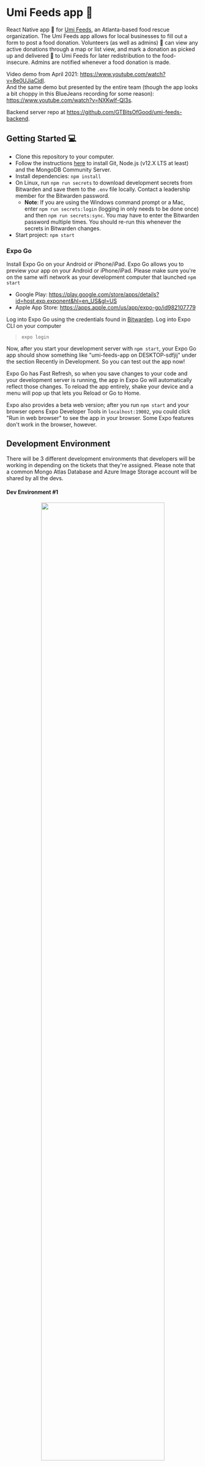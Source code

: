 # Umi Feeds app :stuffed_flatbread:

React Native app :iphone: for [Umi Feeds](https://umifeeds.org/), an Atlanta-based food rescue organization. The Umi Feeds app allows for local businesses to fill out a form to post a food donation. Volunteers (as well as admins) :raising_hand: can view any active donations through a map or list view, and mark a donation as picked up and delivered :red_car: to Umi Feeds for later redistribution to the food-insecure. Admins are notified whenever a food donation is made. 

Video demo from April 2021: https://www.youtube.com/watch?v=8e0UJiaCidI.  
And the same demo but presented by the entire team (though the app looks a bit choppy in this BlueJeans recording for some reason): https://www.youtube.com/watch?v=NXKwIf-QI3s.

Backend server repo at <https://github.com/GTBitsOfGood/umi-feeds-backend>.

## Getting Started 	:computer:

- Clone this repository to your computer.
- Follow the instructions [here](https://www.notion.so/gtbitsofgood/Getting-Started-56106473076a47eaa8c863741becbf34) to install Git, Node.js (v12.X LTS at least) and the MongoDB Community Server.
- Install dependencies: `npm install`
- On Linux, run `npm run secrets` to download development secrets from Bitwarden and save them to the `.env` file locally. Contact a leadership member for the Bitwarden password.
  - **Note**: If you are using the Windows command prompt or a Mac, enter `npm run secrets:login` (logging in only needs to be done once) and then `npm run secrets:sync`. You may have to enter the Bitwarden password multiple times. You should re-run this whenever the secrets in Bitwarden changes.
- Start project: `npm start`

### Expo Go 

Install Expo Go on your Android or iPhone/iPad. Expo Go allows you to preview your app on your Android or iPhone/iPad. Please make sure you're on the same wifi network as your development computer that launched `npm start`
- Google Play: https://play.google.com/store/apps/details?id=host.exp.exponent&hl=en_US&gl=US
- Apple App Store: https://apps.apple.com/us/app/expo-go/id982107779

Log into Expo Go using the credentials found in [Bitwarden](https://bitwarden.com/). Log into Expo CLI on your computer
> `expo login`

Now, after you start your development server with `npm start`, your Expo Go app should show something like "umi-feeds-app on DESKTOP-sdfjij" under the section Recently in Development. So you can test out the app now!

Expo Go has Fast Refresh, so when you save changes to your code and your development server is running, the app in Expo Go will automatically reflect those changes. To reload the app entirely, shake your device and a menu will pop up that lets you Reload or Go to Home.

Expo also provides a beta web version; after you run `npm start` and your browser opens Expo Developer Tools in `localhost:19002`, you could click "Run in web browser" to see the app in your browser. Some Expo features don't work in the browser, however. 

## Development Environment 
There will be 3 different development environments that developers will be working in depending on the tickets that they're assigned. Please note that a common Mongo Atlas Database and Azure Image Storage account will be shared by all the devs. 

#### Dev Environment #1 

<div align="center">
<img src="https://user-images.githubusercontent.com/55326650/131023615-c6c2a59b-2d28-4499-b65d-ce4d0d35dc35.JPG" align="center" width="80% alt="Project icon">
</div>

This is desired environment for developers working on just native app features like styling, forms, screens, etc. The environment is setup so that they just need to run have their react-native app running through expo on their local machines with their phones or any emulator for testing. The most up to date and stable version of the backend server will be deployed at the heroku endpoint so that developers do not need to worry about having a backend instance running on their machines as well.

#### Dev Environment #2 

<div align="center">
<img src="https://user-images.githubusercontent.com/55326650/131024364-573b69a9-fa16-490b-ad57-4093c9eda169.JPG" align="center" width="80% alt="Project icon">
</div>

This is the desired environment for developers working on the backend REST-API server. Therefore the backend server will be running on their local machines. If the developer is working on integration features between the front and backend, they'll likely need to have both instances running at once. 

#### Dev Environment #3 

<div align="center">
<img src="https://user-images.githubusercontent.com/55326650/131024795-a2231f02-c9f0-40b7-9762-12b941aefc6c.JPG" align="center" width="80% alt="Project icon">
</div>

This is the desired environment for developers making any changes to the database schema. They will need to have a local MongoDB instance running on their local machines. 

## Code Structure 
    
* `App.tsx`       The main starting point of the app that renders the navigation component
* `\navigations`  Defines the navigation structure of the app and renders a corresponding screen for each navigation 
* `\screens`      The different screen for the mobile app that render components 
* `\components`   Defines the different React Components that are used on the different screens 
* `\redux`        Defines the redux store, reducers, and thunks used by the components 

Currently components in both the `\screens` and `\components` directory are connected to the redux state. Ideally we would want to start shifting our codebase so that the react components in the `\components` are stateless and all the "smart components" connected to the redux state are the screens in the `\screens`

## Code/PR Workflow :nerd_face:

- Assign an issue to yourself under the projects tab [here](https://github.com/GTBitsOfGood/umi-feeds-app/projects) for the current sprint and move it to the "In Progress" pipeline.
- Create a new branch in the format `[NAME]/[ISSUE-NUMBER]-[SHORT-DESCRIPTION]` (issue number is optional) by running `git checkout -b [BRANCH NAME]`.
  - example branch name: `daniel/48-setup-ci`
- Be sure to lint, format, and type-check your code occasionally to catch errors by running `npm run lint`. eslint can try to automatically fix some of the linting errors with `npm run lint:fix`. Reach out to an EM if you are having problems with the type-checker or are blocked by anything else in general.
  - If you're using Visual Studio Code, install the [ESLint extension](https://marketplace.visualstudio.com/items?itemName=dbaeumer.vscode-eslint) so you can see ESLint errors right in your editor.
  - Before a push can succeed, it must pass linting. (This is because we have a Husky pre-push hook in `package.json` which runs `npm run lint`.)
- Commit changes and then push your branch by running `git push -u origin [BRANCH NAME]`.
- Create a pull request (PR) on GitHub to merge your branch into `develop`.
- In your PR, briefly describe the changes, link the PR to its corresponding issue, and request a Senior Developer or EM as a reviewer.

## TypeScript

The codebase has been primarily written in TypeScript, which is a superset of JavaScript that adds static typing to the language. This means that if you already know how to write JavaScript, you already know how to write TypeScript! Simply rename your `.js` and `.jsx` files to `.ts` and `.tsx`, respectively.

TypeScript will help you catch bugs early at compile-time and save you significant time from manually debugging your code. If your code compiles, you can be very certain that it will work as expected.

To fully utilize the power of TypeScript, you will have to [learn its type system](https://learnxinyminutes.com/docs/typescript/). Use [this](https://github.com/typescript-cheatsheets/react-typescript-cheatsheet/blob/master/README.md#section-2-getting-started) as a cheat sheet for using TypeScript with React.

While you are encouraged to use TypeScript, you **don't** have to. Our codebase can be a mix of both TypeScript and JavaScript.

## Expo Build
This will require an Expo sign in. Contact leadership if you need the Bitwarden password for Expo account.

### Android
- Run `expo build:android`
- Select the "APK" option when asked

### iOS
- Run `expo build:ios`
- If asked for bundle identifer, type `org.bitsofgood.umifeeds`
- Select the `simulator` option to be able to run this in Expo Go. (The other option requires an Apple Developer ID.)

### Web
Expo Web is in beta so not all the features of the app will necessarily work correctly in the web version. We use it just to provide a convenient preview of the app.
- Optional: `npx expo-optimize` to optimize the assets for speed
- `expo build:web`. This makes a web-build/ directory.
- See more details at https://docs.expo.io/distribution/publishing-websites/.
- We've set up Netlify with continuous deployment from our Git repository, with the build command `npm install -g expo-cli -y && expo build:web` and the publish directory `web-build`. https://umifeeds.netlify.app is automatically built from the `develop` branch.

## Google Maps API Key Setup 

This application uses the Google Maps API for the standalone Android app. Here are the steps to set up your own:
- Change `org.bitsofgood.umifeeds` to `com.youcompany.yourappname` in `android.package` in `app.json`
- Run `expo build:android` 
- Follow the instructions at ["MapView - Expo Documentation"](https://docs.expo.io/versions/v40.0.0/sdk/map-view/#deploying-to-a-standalone-app-on-android) for deploying to a standalone app on Android under "If you have not configured Google Sign In"

## Inspiration and Resources

#### Redux
* ["Redux Toolkit"](https://redux-toolkit.js.org/)

#### Code Structure 
* ["Code Structure Inspiration"](https://cheesecakelabs.com/blog/efficient-way-structure-react-native-projects/)

#### React Navigation
* ["React Navigation"](https://reactnavigation.org/docs/)
* ["React Navigation with Type Checking Guide"](https://reactnavigation.org/docs/typescript/)

## License

This repository is by Bits of Good contributors and is licensed under the GPL v3.

Some files (useNotification.ts and registerForPushNotification.ts) are derived from code from the Expo documentation, which is licensed under the MIT license.

The MIT License (MIT)

Copyright (c) 2015-present 650 Industries, Inc. (aka Expo)

Permission is hereby granted, free of charge, to any person obtaining a copy
of this software and associated documentation files (the "Software"), to deal
in the Software without restriction, including without limitation the rights
to use, copy, modify, merge, publish, distribute, sublicense, and/or sell
copies of the Software, and to permit persons to whom the Software is
furnished to do so, subject to the following conditions:

The above copyright notice and this permission notice shall be included in all
copies or substantial portions of the Software.

THE SOFTWARE IS PROVIDED "AS IS", WITHOUT WARRANTY OF ANY KIND, EXPRESS OR
IMPLIED, INCLUDING BUT NOT LIMITED TO THE WARRANTIES OF MERCHANTABILITY,
FITNESS FOR A PARTICULAR PURPOSE AND NONINFRINGEMENT. IN NO EVENT SHALL THE
AUTHORS OR COPYRIGHT HOLDERS BE LIABLE FOR ANY CLAIM, DAMAGES OR OTHER
LIABILITY, WHETHER IN AN ACTION OF CONTRACT, TORT OR OTHERWISE, ARISING FROM,
OUT OF OR IN CONNECTION WITH THE SOFTWARE OR THE USE OR OTHER DEALINGS IN THE
SOFTWARE.
